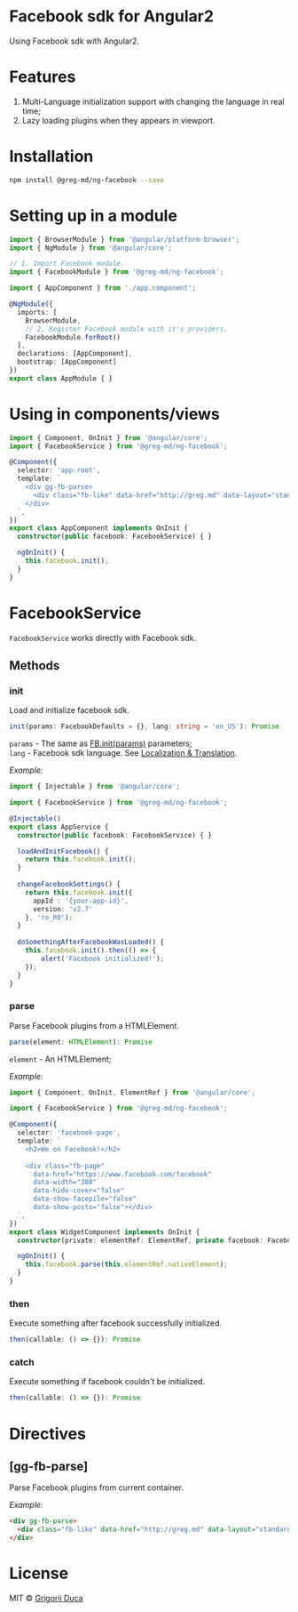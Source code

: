 # Facebook sdk for Angular2

Using Facebook sdk with Angular2.

# Features

1. Multi-Language initialization support with changing the language in real time;
2. Lazy loading plugins when they appears in viewport.

# Installation

```bash
npm install @greg-md/ng-facebook --save
```

# Setting up in a module

```typescript
import { BrowserModule } from '@angular/platform-browser';
import { NgModule } from '@angular/core';

// 1. Import Facebook module.
import { FacebookModule } from '@greg-md/ng-facebook';

import { AppComponent } from './app.component';

@NgModule({
  imports: [
    BrowserModule,
    // 2. Register Facebook module with it's providers.
    FacebookModule.forRoot()
  ],
  declarations: [AppComponent],
  bootstrap: [AppComponent]
})
export class AppModule { }
```

# Using in components/views

```typescript
import { Component, OnInit } from '@angular/core';
import { FacebookService } from '@greg-md/ng-facebook';

@Component({
  selector: 'app-root',
  template: `
    <div gg-fb-parse>
      <div class="fb-like" data-href="http://greg.md" data-layout="standard" data-action="like" data-size="small" data-show-faces="true" data-share="true"></div>
    </div>
  `,
})
export class AppComponent implements OnInit {
  constructor(public facebook: FacebookService) { }

  ngOnInit() {
    this.facebook.init();
  }
}
```

# FacebookService

`FacebookService` works directly with Facebook sdk.

## Methods

### init

Load and initialize facebook sdk.

```typescript
init(params: FacebookDefaults = {}, lang: string = 'en_US'): Promise
```

`params` - The same as [FB.init(params)](https://developers.facebook.com/docs/javascript/reference/FB.init/v2.8) parameters;  
`lang` - Facebook sdk language. See [Localization & Translation](https://developers.facebook.com/docs/internationalization).

_Example:_

```typescript
import { Injectable } from '@angular/core';

import { FacebookService } from '@greg-md/ng-facebook';

@Injectable()
export class AppService {
  constructor(public facebook: FacebookService) { }

  loadAndInitFacebook() {
    return this.facebook.init();
  }
  
  changeFacebookSettings() {
    return this.facebook.init({
      appId : '{your-app-id}',
      version: 'v2.7'
    }, 'ro_RO');
  }
  
  doSomethingAfterFacebookWasLoaded() {
    this.facebook.init().then(() => {
        alert('Facebook initialized!');
    });
  }
}
```

### parse

Parse Facebook plugins from a HTMLElement.

```typescript
parse(element: HTMLElement): Promise
```

`element` - An HTMLElement;  

_Example:_

```typescript
import { Component, OnInit, ElementRef } from '@angular/core';

import { FacebookService } from '@greg-md/ng-facebook';

@Component({
  selector: 'facebook-page',
  template: `
    <h2>We on Facebook!</h2>
    
    <div class="fb-page" 
      data-href="https://www.facebook.com/facebook"
      data-width="380" 
      data-hide-cover="false"
      data-show-facepile="false" 
      data-show-posts="false"></div>
  `,
})
export class WidgetComponent implements OnInit {
  constructor(private: elementRef: ElementRef, private facebook: FacebookService) { }

  ngOnInit() {
    this.facebook.parse(this.elementRef.nativeElement);
  }
}
```

### then

Execute something after facebook successfully initialized.

```typescript
then(callable: () => {}): Promise
```

### catch

Execute something if facebook couldn't be initialized.

```typescript
then(callable: () => {}): Promise
```

# Directives

## [gg-fb-parse]

Parse Facebook plugins from current container.

_Example:_


```html
<div gg-fb-parse>
  <div class="fb-like" data-href="http://greg.md" data-layout="standard" data-action="like" data-size="small" data-show-faces="true" data-share="true"></div>
</div>
```

# License

MIT © [Grigorii Duca](http://greg.md)
